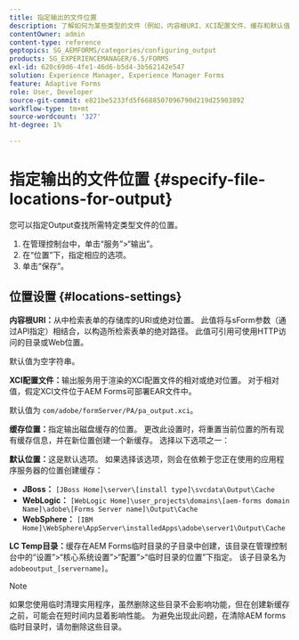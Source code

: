 ```yaml
---
title: 指定输出的文件位置
description: 了解如何为某些类型的文件（例如，内容根URI、XCI配置文件、缓存和默认值）的输出指定文件位置。
contentOwner: admin
content-type: reference
geptopics: SG_AEMFORMS/categories/configuring_output
products: SG_EXPERIENCEMANAGER/6.5/FORMS
exl-id: 620c69d6-4fe1-46d6-b5d4-3b562142e547
solution: Experience Manager, Experience Manager Forms
feature: Adaptive Forms
role: User, Developer
source-git-commit: e821be5233fd5f6688507096790d219d25903892
workflow-type: tm+mt
source-wordcount: '327'
ht-degree: 1%

---
```


# 指定输出的文件位置 {#specify-file-locations-for-output}

您可以指定Output查找所需特定类型文件的位置。

1. 在管理控制台中，单击“服务”>“输出”。
1. 在“位置”下，指定相应的选项。
1. 单击“保存”。

## 位置设置 {#locations-settings}

**内容根URI：**&#x200B;从中检索表单的存储库的URI或绝对位置。 此值将与sForm参数（通过API指定）相结合，以构造所检索表单的绝对路径。 此值可引用可使用HTTP访问的目录或Web位置。

默认值为空字符串。

**XCI配置文件：**&#x200B;输出服务用于渲染的XCI配置文件的相对或绝对位置。 对于相对值，假定XCI文件位于AEM Forms可部署EAR文件中。

默认值为 `com/adobe/formServer/PA/pa_output.xci`。

**缓存位置：**&#x200B;指定输出磁盘缓存的位置。 更改此设置时，将重置当前位置的所有现有缓存信息，并在新位置创建一个新缓存。 选择以下选项之一：

**默认位置：**&#x200B;这是默认选项。 如果选择该选项，则会在依赖于您正在使用的应用程序服务器的位置创建缓存：

* **JBoss：** `[JBoss Home]\server\[install type]\svcdata\Output\Cache`
* **WebLogic：** `[WebLogic Home]\user_projects\domains\[aem-forms domain Name]\adobe\[Forms Server name]\Output\Cache`
* **WebSphere：** `[IBM Home]\WebSphere\AppServer\installedApps\adobe\server1\Output\Cache`

**LC Temp目录：**&#x200B;缓存在AEM Forms临时目录的子目录中创建，该目录在管理控制台中的“设置”>“核心系统设置”>“配置”>“临时目录的位置”下指定。 该子目录名为`adobeoutput_[servername]`。

>[!NOTE]
>
>如果您使用临时清理实用程序，虽然删除这些目录不会影响功能，但在创建新缓存之前，可能会在短时间内显着影响性能。 为避免出现此问题，在清除AEM forms临时目录时，请勿删除这些目录。
